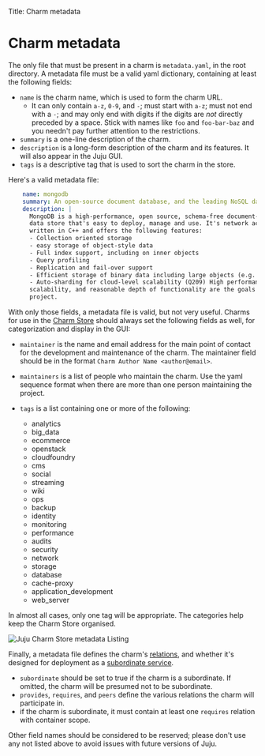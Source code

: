 Title: Charm metadata  

# Charm metadata

The only file that must be present in a charm is `metadata.yaml`, in the root
directory. A metadata file must be a valid yaml dictionary, containing at least
the following fields:

  - `name` is the charm name, which is used to form the charm URL.
    - It can only contain `a-z`, `0-9`, and `-`; must start with `a-z`; must not
      end with a `-`; and may only end with digits if the digits are _not_
      directly preceded by a space. Stick with names like `foo` and `foo-bar-baz`
      and you needn't pay further attention to the restrictions.
  - `summary` is a one-line description of the charm.
  - `description` is a long-form description of the charm and its features.
  It will also appear in the Juju GUI.
  - `tags` is a descriptive tag that is used to sort the charm in the store.



Here's a valid metadata file:

```yaml
    name: mongodb
    summary: An open-source document database, and the leading NoSQL database
    description: |
      MongoDB is a high-performance, open source, schema-free document- oriented
      data store that's easy to deploy, manage and use. It's network accessible,
      written in C++ and offers the following features:  
      - Collection oriented storage
      - easy storage of object-style data
      - Full index support, including on inner objects
      - Query profiling
      - Replication and fail-over support
      - Efficient storage of binary data including large objects (e.g. videos)
      - Auto-sharding for cloud-level scalability (Q209) High performance,
      scalability, and reasonable depth of functionality are the goals for the
      project.
```

With only those fields, a metadata file is valid, but not very useful. Charms
for use in the [Charm Store](https://jujucharms.com/) should always set the
following fields as well, for categorization and display in the GUI:

  - `maintainer` is the name and email address for the main point of contact
  for the development and maintenance of the charm. The maintainer field
  should be in the format `Charm Author Name <author@email>`.

  - `maintainers` is a list of people who maintain the charm. Use the yaml
  sequence format when there are more than one person maintaining the project.

  - `tags` is a list containing one or more of the following:
     - analytics
     - big_data
     - ecommerce
     - openstack
     - cloudfoundry
     - cms
     - social
     - streaming
     - wiki
     - ops
     - backup
     - identity
     - monitoring
     - performance
     - audits
     - security
     - network
     - storage
     - database
     - cache-proxy
     - application_development
     - web_server

In almost all cases, only one tag will be appropriate. The categories help
keep the Charm Store organised.

![Juju Charm Store metadata Listing](./media/authors-metadata-display.png)

Finally, a metadata file defines the charm's 
[relations](./authors-relations.html),
and whether it's designed for deployment as a
[subordinate service](./authors-subordinate-services.html).

  - `subordinate` should be set to true if the charm is a subordinate.
    If omitted, the charm will be presumed not to be subordinate.
  - `provides`, `requires`, and `peers` define the various relations the charm
    will participate in.
  - if the charm is subordinate, it must contain at least one `requires`
    relation with container scope.

Other field names should be considered to be reserved; please don't use any not
listed above to avoid issues with future versions of Juju.

